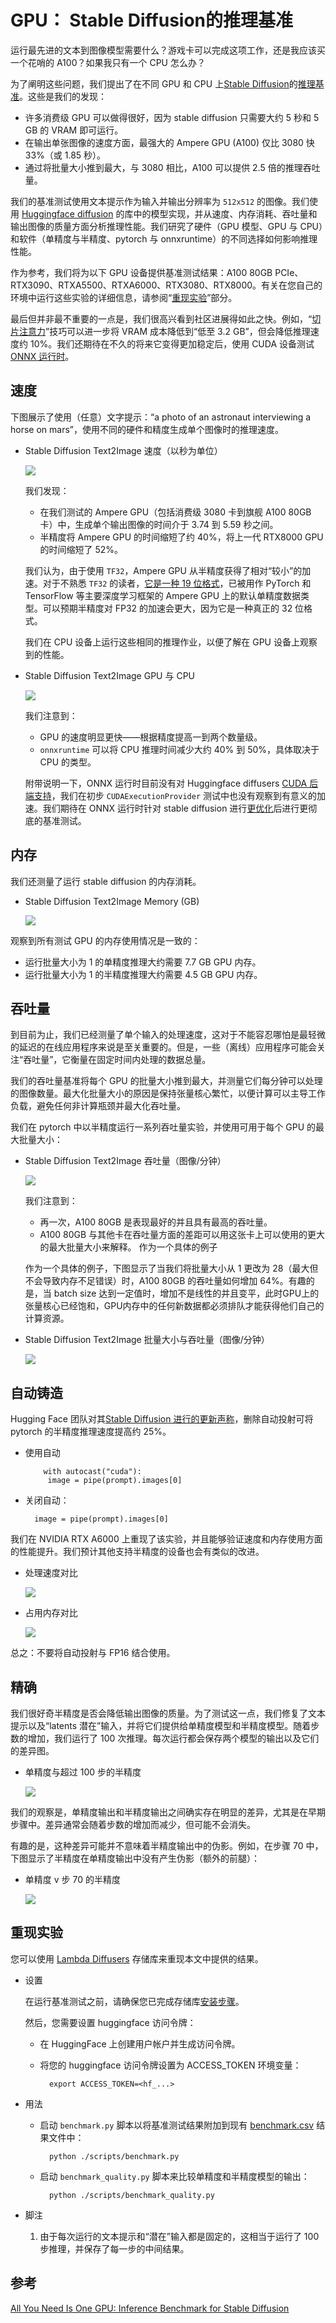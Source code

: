 # GPU： Stable Diffusion的推理基准
运行最先进的文本到图像模型需要什么？游戏卡可以完成这项工作，还是我应该买一个花哨的 A100？如果我只有一个 CPU 怎么办？

为了阐明这些问题，我们提出了在不同 GPU 和 CPU 上[Stable Diffusion](https://huggingface.co/CompVis/stable-diffusion)的[推理基准](https://github.com/LambdaLabsML/lambda-diffusers/tree/eole/benchmarking#benchmarking-inference)。这些是我们的发现：

- 许多消费级 GPU 可以做得很好，因为 stable diffusion 只需要大约 5 秒和 5 GB 的 VRAM 即可运行。
- 在输出单张图像的速度方面，最强大的 Ampere GPU (A100) 仅比 3080 快 33%（或 1.85 秒）。
- 通过将批量大小推到最大，与 3080 相比，A100 可以提供 2.5 倍的推理吞吐量。

我们的基准测试使用文本提示作为输入并输出分辨率为 `512x512` 的图像。我们使用 [Huggingface diffusion](https://github.com/huggingface/diffusers) 的库中的模型实现，并从速度、内存消耗、吞吐量和输出图像的质量方面分析推理性能。我们研究了硬件（GPU 模型、GPU 与 CPU）和软件（单精度与半精度、pytorch 与 onnxruntime）的不同选择如何影响推理性能。

作为参考，我们将为以下 GPU 设备提供基准测试结果：A100 80GB PCIe、RTX3090、RTXA5500、RTXA6000、RTX3080、RTX8000。有关在您自己的环境中运行这些实验的详细信息，请参阅“[重现实验](https://lambdalabs.com/blog/p/5c60a332-7422-4b62-9d06-7b31a8912d0d/#reproducing-the-experiments)”部分。

最后但并非最不重要的一点是，我们很高兴看到社区进展得如此之快。例如，“[切片注意力](https://huggingface.co/docs/diffusers/main/en/optimization/fp16#sliced-attention-for-additional-memory-savings)”技巧可以进一步将 VRAM 成本降低到“低至 3.2 GB”，但会降低推理速度约 10%。我们还期待在不久的将来它变得更加稳定后，使用 CUDA 设备测试 [ONNX 运行时](https://github.com/huggingface/diffusers/issues/489)。

## 速度
下图展示了使用（任意）文字提示：“a photo of an astronaut interviewing a horse on mars”，使用不同的硬件和精度生成单个图像时的推理速度。

- Stable Diffusion Text2Image 速度（以秒为单位）

	![](./pic/benchmark.png)

	我们发现：

	- 在我们测试的 Ampere GPU（包括消费级 3080 卡到旗舰 A100 80GB 卡）中，生成单个输出图像的时间介于 3.74 到 5.59 秒之间。
	- 半精度将 Ampere GPU 的时间缩短了约 40%，将上一代 RTX8000 GPU 的时间缩短了 52%。

	我们认为，由于使用 `TF32`，Ampere GPU 从半精度获得了相对“较小”的加速。对于不熟悉 `TF32` 的读者，[它是一种 19 位格式](https://blogs.nvidia.com/blog/2020/05/14/tensorfloat-32-precision-format/)，已被用作 PyTorch 和 TensorFlow 等主要深度学习框架的 Ampere GPU 上的默认单精度数据类型。可以预期半精度对 FP32 的加速会更大，因为它是一种真正的 32 位格式。

	我们在 CPU 设备上运行这些相同的推理作业，以便了解在 GPU 设备上观察到的性能。

- Stable Diffusion Text2Image GPU 与 CPU

	![](./pic/benchmark1.png)
	
	我们注意到：

	- GPU 的速度明显更快——根据精度提高一到两个数量级。
	- `onnxruntime` 可以将 CPU 推理时间减少大约 40% 到 50%，具体取决于 CPU 的类型。
	
	附带说明一下，ONNX 运行时目前没有对 Huggingface diffusers [CUDA 后端支持](https://github.com/huggingface/diffusers/issues/489)，我们在初步 `CUDAExecutionProvider` 测试中也没有观察到有意义的加速。我们期待在 ONNX 运行时针对 stable diffusion 进行[更优化](https://github.com/huggingface/diffusers/issues/489#issuecomment-1261577250)后进行更彻底的基准测试。

## 内存
我们还测量了运行 stable diffusion 的内存消耗。

- Stable Diffusion Text2Image Memory (GB)

	![](./pic/benchmark2.png)

观察到所有测试 GPU 的内存使用情况是一致的：

- 运行批量大小为 1 的单精度推理大约需要 7.7 GB GPU 内存。
- 运行批量大小为 1 的半精度推理大约需要 4.5 GB GPU 内存。

## 吞吐量
到目前为止，我们已经测量了单个输入的处理速度，这对于不能容忍哪怕是最轻微的延迟的在线应用程序来说是至关重要的。但是，一些（离线）应用程序可能会关注“吞吐量”，它衡量在固定时间内处理的数据总量。

我们的吞吐量基准将每个 GPU 的批量大小推到最大，并测量它们每分钟可以处理的图像数量。最大化批量大小的原因是保持张量核心繁忙，以便计算可以主导工作负载，避免任何非计算瓶颈并最大化吞吐量。

我们在 pytorch 中以半精度运行一系列吞吐量实验，并使用可用于每个 GPU 的最大批量大小：

- Stable Diffusion Text2Image 吞吐量（图像/分钟）

	![](./pic/benchmark3.png)

	我们注意到：

	- 再一次，A100 80GB 是表现最好的并且具有最高的吞吐量。
	- A100 80GB 与其他卡在吞吐量方面的差距可以用这张卡上可以使用的更大的最大批量大小来解释。
作为一个具体的例子

	作为一个具体的例子，下图显示了当我们将批量大小从 1 更改为 28（最大但不会导致内存不足错误）时，A100 80GB 的吞吐量如何增加 64%。有趣的是，当 batch size 达到一定值时，增加不是线性的并且变平，此时GPU上的张量核心已经饱和，GPU内存中的任何新数据都必须排队才能获得他们自己的计算资源。

- Stable Diffusion Text2Image 批量大小与吞吐量（图像/分钟）

	![](./pic/benchmark4.png)

## 自动铸造
Hugging Face 团队对其[Stable Diffusion 进行的更新声称](https://github.com/huggingface/diffusers/pull/511)，删除自动投射可将 pytorch 的半精度推理速度提高约 25%。

- 使用自动

		  with autocast("cuda"):
		   image = pipe(prompt).images[0] 
	
- 关闭自动：

		image = pipe(prompt).images[0] 

我们在 NVIDIA RTX A6000 上重现了该实验，并且能够验证速度和内存使用方面的性能提升。我们预计其他支持半精度的设备也会有类似的改进。

- 处理速度对比

	![](./pic/benchmark5.png)
- 占用内存对比

	![](./pic/benchmark6.png)

总之：不要将自动投射与 FP16 结合使用。	

## 精确
我们很好奇半精度是否会降低输出图像的质量。为了测试这一点，我们修复了文本提示以及“latents 潜在”输入，并将它们提供给单精度模型和半精度模型。随着步数的增加，我们运行了 100 次推理。每次运行都会保存两个模型的输出以及它们的差异图。

- 单精度与超过 100 步的半精度

	![](./pic/benchmark7.gif)

我们的观察是，单精度输出和半精度输出之间确实存在明显的差异，尤其是在早期步骤中。差异通常会随着步数的增加而减少，但可能不会消失。

有趣的是，这种差异可能并不意味着半精度输出中的伪影。例如，在步骤 70 中，下图显示了半精度在单精度输出中没有产生伪影（额外的前腿）：

- 单精度 v 步 70 的半精度

	![](./pic/benchmark8.png)
	
## 重现实验
您可以使用 [Lambda Diffusers](https://github.com/LambdaLabsML/lambda-diffusers) 存储库来重现本文中提供的结果。

- 设置

	在运行基准测试之前，请确保您已完成存储库[安装步骤](https://lambdalabs.com/blog/README.md#installation)。

	然后，您需要设置 huggingface 访问令牌：

	- 在 HuggingFace 上创建用户帐户并生成访问令牌。
	- 将您的 huggingface 访问令牌设置为 ACCESS_TOKEN 环境变量：

			export ACCESS_TOKEN=<hf_...>
- 用法
	- 启动 `benchmark.py` 脚本以将基准测试结果附加到现有 [benchmark.csv](https://lambdalabs.com/blog/benchmark.csv) 结果文件中：

			python ./scripts/benchmark.py
	- 启动 `benchmark_quality.py` 脚本来比较单精度和半精度模型的输出：

			python ./scripts/benchmark_quality.py
- 脚注
	1. 由于每次运行的文本提示和“潜在”输入都是固定的，这相当于运行了 100 步推理，并保存了每一步的中间结果。

## 参考
[All You Need Is One GPU: Inference Benchmark for Stable Diffusion](https://lambdalabs.com/blog/inference-benchmark-stable-diffusion/)
	
	
	
		